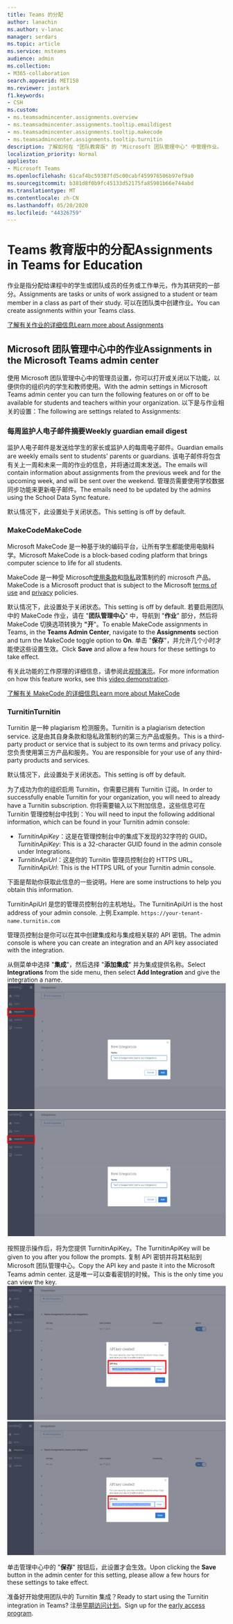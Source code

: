 ```yaml
---
title: Teams 的分配
author: lanachin
ms.author: v-lanac
manager: serdars
ms.topic: article
ms.service: msteams
audience: admin
ms.collection:
- M365-collaboration
search.appverid: MET150
ms.reviewer: jastark
f1.keywords:
- CSH
ms.custom:
- ms.teamsadmincenter.assignments.overview
- ms.teamsadmincenter.assignments.tooltip.emaildigest
- ms.teamsadmincenter.assignments.tooltip.makecode
- ms.teamsadmincenter.assignments.tooltip.turnitin
description: 了解如何在 "团队教育版" 的 "Microsoft 团队管理中心" 中管理作业。
localization_priority: Normal
appliesto:
- Microsoft Teams
ms.openlocfilehash: 61caf4bc59387fd5c00cabf459976506b97ef9a0
ms.sourcegitcommit: b381d8f0b9fc45133d52175fa85901b66e744abd
ms.translationtype: MT
ms.contentlocale: zh-CN
ms.lasthandoff: 05/20/2020
ms.locfileid: "44326759"
---
```

# <a name="assignments-in-teams-for-education"></a><span data-ttu-id="ebc8d-103">Teams 教育版中的分配</span><span class="sxs-lookup"><span data-stu-id="ebc8d-103">Assignments in Teams for Education</span></span>

<span data-ttu-id="ebc8d-104">作业是指分配给课程中的学生或团队成员的任务或工作单元，作为其研究的一部分。</span><span class="sxs-lookup"><span data-stu-id="ebc8d-104">Assignments are tasks or units of work assigned to a student or team member in a class as part of their study.</span></span> <span data-ttu-id="ebc8d-105">可以在团队类中创建作业。</span><span class="sxs-lookup"><span data-stu-id="ebc8d-105">You can create assignments within your Teams class.</span></span>

[<span data-ttu-id="ebc8d-106">了解有关作业的详细信息</span><span class="sxs-lookup"><span data-stu-id="ebc8d-106">Learn more about Assignments</span></span>](https://support.office.com/article/microsoft-teams-5aa4431a-8a3c-4aa5-87a6-b6401abea114?ui=en-US&rs=en-IE&ad=IE#ID0EAABAAA=Assignments)

## <a name="assignments-in-the-microsoft-teams-admin-center"></a><span data-ttu-id="ebc8d-107">Microsoft 团队管理中心中的作业</span><span class="sxs-lookup"><span data-stu-id="ebc8d-107">Assignments in the Microsoft Teams admin center</span></span>

<span data-ttu-id="ebc8d-108">使用 Microsoft 团队管理中心中的管理员设置，你可以打开或关闭以下功能，以便供你的组织内的学生和教师使用。</span><span class="sxs-lookup"><span data-stu-id="ebc8d-108">With the admin settings in Microsoft Teams admin center you can turn the following features on or off to be available for students and teachers within your organization.</span></span> <span data-ttu-id="ebc8d-109">以下是与作业相关的设置：</span><span class="sxs-lookup"><span data-stu-id="ebc8d-109">The following are settings related to Assignments:</span></span>

<span data-ttu-id="ebc8d-110"><a name="#bkemaildigest"> </a></span><span class="sxs-lookup"><span data-stu-id="ebc8d-110"><a name="#bkemaildigest"> </a></span></span>
### <a name="weekly-guardian-email-digest"></a><span data-ttu-id="ebc8d-111">每周监护人电子邮件摘要</span><span class="sxs-lookup"><span data-stu-id="ebc8d-111">Weekly guardian email digest</span></span>

<span data-ttu-id="ebc8d-112">监护人电子邮件是发送给学生的家长或监护人的每周电子邮件。</span><span class="sxs-lookup"><span data-stu-id="ebc8d-112">Guardian emails are weekly emails sent to students' parents or guardians.</span></span> <span data-ttu-id="ebc8d-113">该电子邮件将包含有关上一周和未来一周的作业的信息，并将通过周末发送。</span><span class="sxs-lookup"><span data-stu-id="ebc8d-113">The emails will contain information about assignments from the previous week and for the upcoming week, and will be sent over the weekend.</span></span> <span data-ttu-id="ebc8d-114">管理员需要使用学校数据同步功能来更新电子邮件。</span><span class="sxs-lookup"><span data-stu-id="ebc8d-114">The emails need to be updated by the admins using the School Data Sync feature.</span></span>

<span data-ttu-id="ebc8d-115">默认情况下，此设置处于关闭状态。</span><span class="sxs-lookup"><span data-stu-id="ebc8d-115">This setting is off by default.</span></span>

<span data-ttu-id="ebc8d-116"><a name="bkmakecode"> </a></span><span class="sxs-lookup"><span data-stu-id="ebc8d-116"><a name="bkmakecode"> </a></span></span>
### <a name="makecode"></a><span data-ttu-id="ebc8d-117">MakeCode</span><span class="sxs-lookup"><span data-stu-id="ebc8d-117">MakeCode</span></span>
<span data-ttu-id="ebc8d-118">Microsoft MakeCode 是一种基于块的编码平台，让所有学生都能使用电脑科学。</span><span class="sxs-lookup"><span data-stu-id="ebc8d-118">Microsoft MakeCode is a block-based coding platform that brings computer science to life for all students.</span></span> 

<span data-ttu-id="ebc8d-119">MakeCode 是一种受 Microsoft[使用条款](https://go.microsoft.com/fwlink/?LinkID=206977)和[隐私](https://go.microsoft.com/fwlink/?LinkId=521839)政策制约的 microsoft 产品。</span><span class="sxs-lookup"><span data-stu-id="ebc8d-119">MakeCode is a Microsoft product that is subject to the Microsoft [terms of use](https://go.microsoft.com/fwlink/?LinkID=206977) and [privacy](https://go.microsoft.com/fwlink/?LinkId=521839) policies.</span></span>

<span data-ttu-id="ebc8d-120">默认情况下，此设置处于关闭状态。</span><span class="sxs-lookup"><span data-stu-id="ebc8d-120">This setting is off by default.</span></span> <span data-ttu-id="ebc8d-121">若要启用团队中的 MakeCode 作业，请在 "**团队管理中心**" 中，导航到 "**作业**" 部分，然后将 MakeCode 切换选项转换为 **"开**"。</span><span class="sxs-lookup"><span data-stu-id="ebc8d-121">To enable MakeCode assignments in Teams, in the **Teams Admin Center**, navigate to the **Assignments** section and turn the MakeCode toggle option to **On**.</span></span> <span data-ttu-id="ebc8d-122">单击 "**保存**"，并允许几个小时才能使这些设置生效。</span><span class="sxs-lookup"><span data-stu-id="ebc8d-122">Click **Save** and allow a few hours for these settings to take effect.</span></span>

<span data-ttu-id="ebc8d-123">有关此功能的工作原理的详细信息，请参阅此[视频演示](https://makecode.com/blog/teams/teams-assignments)。</span><span class="sxs-lookup"><span data-stu-id="ebc8d-123">For more information on how this feature works, see this [video demonstration](https://makecode.com/blog/teams/teams-assignments).</span></span>

[<span data-ttu-id="ebc8d-124">了解有关 MakeCode 的详细信息</span><span class="sxs-lookup"><span data-stu-id="ebc8d-124">Learn more about MakeCode</span></span>](https://aka.ms/makecode)

<span data-ttu-id="ebc8d-125"><a name="#turnitin"> </a></span><span class="sxs-lookup"><span data-stu-id="ebc8d-125"><a name="#turnitin"> </a></span></span>
### <a name="turnitin"></a><span data-ttu-id="ebc8d-126">Turnitin</span><span class="sxs-lookup"><span data-stu-id="ebc8d-126">Turnitin</span></span>

<span data-ttu-id="ebc8d-127">Turnitin 是一种 plagiarism 检测服务。</span><span class="sxs-lookup"><span data-stu-id="ebc8d-127">Turnitin is a plagiarism detection service.</span></span> <span data-ttu-id="ebc8d-128">这是由其自身条款和隐私政策制约的第三方产品或服务。</span><span class="sxs-lookup"><span data-stu-id="ebc8d-128">This is a third-party product or service that is subject to its own terms and privacy policy.</span></span> <span data-ttu-id="ebc8d-129">您负责使用第三方产品和服务。</span><span class="sxs-lookup"><span data-stu-id="ebc8d-129">You are responsible for your use of any third-party products and services.</span></span>

<span data-ttu-id="ebc8d-130">默认情况下，此设置处于关闭状态。</span><span class="sxs-lookup"><span data-stu-id="ebc8d-130">This setting is off by default.</span></span>

<span data-ttu-id="ebc8d-131">为了成功为你的组织启用 Turnitin，你需要已拥有 Turnitin 订阅。</span><span class="sxs-lookup"><span data-stu-id="ebc8d-131">In order to successfully enable Turnitin for your organization, you will need to already have a Turnitin subscription.</span></span> <span data-ttu-id="ebc8d-132">你将需要输入以下附加信息，这些信息可在 Turnitin 管理控制台中找到：</span><span class="sxs-lookup"><span data-stu-id="ebc8d-132">You will need to input the following additional information, which can be found in your Turnitin admin console:</span></span>

  * <span data-ttu-id="ebc8d-133">_TurnitinApiKey_：这是在管理控制台中的集成下发现的32字符的 GUID。</span><span class="sxs-lookup"><span data-stu-id="ebc8d-133">_TurnitinApiKey_: This is a 32-character GUID found in the admin console under Integrations.</span></span>
  * <span data-ttu-id="ebc8d-134">_TurnitinApiUrl_：这是你的 Turnitin 管理员控制台的 HTTPS URL。</span><span class="sxs-lookup"><span data-stu-id="ebc8d-134">_TurnitinApiUrl_: This is the HTTPS URL of your Turnitin admin console.</span></span>

<span data-ttu-id="ebc8d-135">下面是帮助你获取此信息的一些说明。</span><span class="sxs-lookup"><span data-stu-id="ebc8d-135">Here are some instructions to help you obtain this information.</span></span>

<span data-ttu-id="ebc8d-136">TurnitinApiUrl 是您的管理员控制台的主机地址。</span><span class="sxs-lookup"><span data-stu-id="ebc8d-136">The TurnitinApiUrl is the host address of your admin console.</span></span>
<span data-ttu-id="ebc8d-137">上例.</span><span class="sxs-lookup"><span data-stu-id="ebc8d-137">Example.</span></span> `https://your-tenant-name.turnitin.com`

<span data-ttu-id="ebc8d-138">管理员控制台是你可以在其中创建集成和与集成相关联的 API 密钥。</span><span class="sxs-lookup"><span data-stu-id="ebc8d-138">The admin console is where you can create an integration and an API key associated with the integration.</span></span>

<span data-ttu-id="ebc8d-139">从侧菜单中选择 "**集成**"，然后选择 "**添加集成**" 并为集成提供名称。</span><span class="sxs-lookup"><span data-stu-id="ebc8d-139">Select **Integrations** from the side menu, then select **Add Integration** and give the integration a name.</span></span>
<span data-ttu-id="ebc8d-140">![显示添加新集成的屏幕截图](./educationImages/Assignments_mopo_turnitin2.png)</span><span class="sxs-lookup"><span data-stu-id="ebc8d-140">![Screenshot showing adding a new integration](./educationImages/Assignments_mopo_turnitin2.png)</span></span>

<span data-ttu-id="ebc8d-141">按照提示操作后，将为您提供 TurnitinApiKey。</span><span class="sxs-lookup"><span data-stu-id="ebc8d-141">The TurnitinApiKey will be given to you after you follow the prompts.</span></span> <span data-ttu-id="ebc8d-142">复制 API 密钥并将其粘贴到 Microsoft 团队管理中心。</span><span class="sxs-lookup"><span data-stu-id="ebc8d-142">Copy the API key and paste it into the Microsoft Teams admin center.</span></span>  <span data-ttu-id="ebc8d-143">这是唯一可以查看密钥的时候。</span><span class="sxs-lookup"><span data-stu-id="ebc8d-143">This is the only time you can view the key.</span></span>
<span data-ttu-id="ebc8d-144">![显示复制 API 密钥的屏幕截图](./educationImages/Assignments_mopo_turnitin3.png)</span><span class="sxs-lookup"><span data-stu-id="ebc8d-144">![Screenshot showing copying the API key](./educationImages/Assignments_mopo_turnitin3.png)</span></span>

<span data-ttu-id="ebc8d-145">单击管理中心中的 "**保存**" 按钮后，此设置才会生效。</span><span class="sxs-lookup"><span data-stu-id="ebc8d-145">Upon clicking the **Save** button in the admin center for this setting, please allow a few hours for these settings to take effect.</span></span>

<span data-ttu-id="ebc8d-146">准备好开始使用团队中的 Turnitin 集成？</span><span class="sxs-lookup"><span data-stu-id="ebc8d-146">Ready to start using the Turnitin integration in Teams?</span></span> <span data-ttu-id="ebc8d-147">注册[早期访问计划](https://www.turnitin.com/products/feedback-studio/microsoft-teams-integration)。</span><span class="sxs-lookup"><span data-stu-id="ebc8d-147">Sign up for the [early access program](https://www.turnitin.com/products/feedback-studio/microsoft-teams-integration).</span></span>
